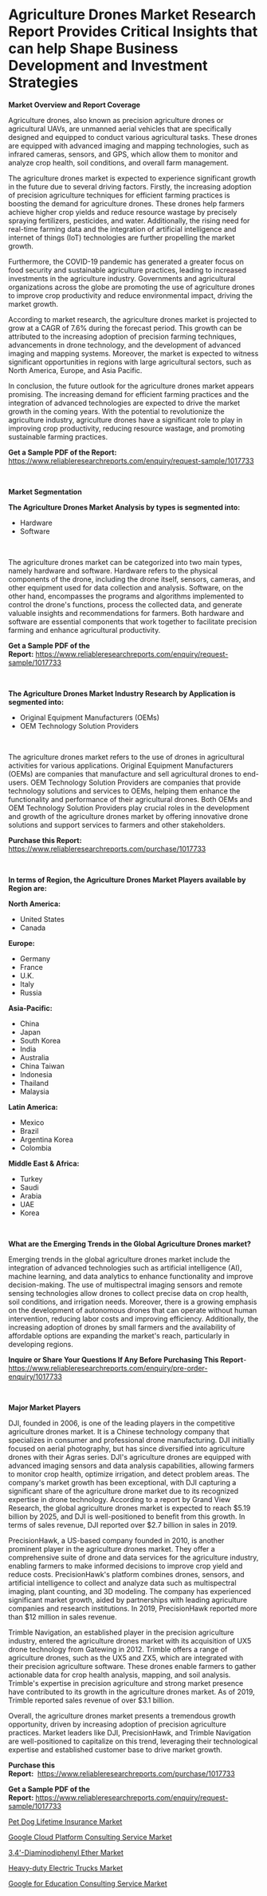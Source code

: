 <p><h1>Agriculture Drones Market Research Report Provides Critical Insights that can help Shape Business Development and Investment Strategies</h1></p><p><strong>Market Overview and Report Coverage</strong></p>
<p><p>Agriculture drones, also known as precision agriculture drones or agricultural UAVs, are unmanned aerial vehicles that are specifically designed and equipped to conduct various agricultural tasks. These drones are equipped with advanced imaging and mapping technologies, such as infrared cameras, sensors, and GPS, which allow them to monitor and analyze crop health, soil conditions, and overall farm management.</p><p>The agriculture drones market is expected to experience significant growth in the future due to several driving factors. Firstly, the increasing adoption of precision agriculture techniques for efficient farming practices is boosting the demand for agriculture drones. These drones help farmers achieve higher crop yields and reduce resource wastage by precisely spraying fertilizers, pesticides, and water. Additionally, the rising need for real-time farming data and the integration of artificial intelligence and internet of things (IoT) technologies are further propelling the market growth.</p><p>Furthermore, the COVID-19 pandemic has generated a greater focus on food security and sustainable agriculture practices, leading to increased investments in the agriculture industry. Governments and agricultural organizations across the globe are promoting the use of agriculture drones to improve crop productivity and reduce environmental impact, driving the market growth.</p><p>According to market research, the agriculture drones market is projected to grow at a CAGR of 7.6% during the forecast period. This growth can be attributed to the increasing adoption of precision farming techniques, advancements in drone technology, and the development of advanced imaging and mapping systems. Moreover, the market is expected to witness significant opportunities in regions with large agricultural sectors, such as North America, Europe, and Asia Pacific.</p><p>In conclusion, the future outlook for the agriculture drones market appears promising. The increasing demand for efficient farming practices and the integration of advanced technologies are expected to drive the market growth in the coming years. With the potential to revolutionize the agriculture industry, agriculture drones have a significant role to play in improving crop productivity, reducing resource wastage, and promoting sustainable farming practices.</p></p>
<p><strong>Get a Sample PDF of the Report:</strong> <a href="https://www.reliableresearchreports.com/enquiry/request-sample/1017733">https://www.reliableresearchreports.com/enquiry/request-sample/1017733</a></p>
<p>&nbsp;</p>
<p><strong>Market Segmentation</strong></p>
<p><strong>The Agriculture Drones Market Analysis by types is segmented into:</strong></p>
<p><ul><li>Hardware</li><li>Software</li></ul></p>
<p>&nbsp;</p>
<p><p>The agriculture drones market can be categorized into two main types, namely hardware and software. Hardware refers to the physical components of the drone, including the drone itself, sensors, cameras, and other equipment used for data collection and analysis. Software, on the other hand, encompasses the programs and algorithms implemented to control the drone's functions, process the collected data, and generate valuable insights and recommendations for farmers. Both hardware and software are essential components that work together to facilitate precision farming and enhance agricultural productivity.</p></p>
<p><strong>Get a Sample PDF of the Report:</strong>&nbsp;<a href="https://www.reliableresearchreports.com/enquiry/request-sample/1017733">https://www.reliableresearchreports.com/enquiry/request-sample/1017733</a></p>
<p>&nbsp;</p>
<p><strong>The Agriculture Drones Market Industry Research by Application is segmented into:</strong></p>
<p><ul><li>Original Equipment Manufacturers (OEMs)</li><li>OEM Technology Solution Providers</li></ul></p>
<p>&nbsp;</p>
<p><p>The agriculture drones market refers to the use of drones in agricultural activities for various applications. Original Equipment Manufacturers (OEMs) are companies that manufacture and sell agricultural drones to end-users. OEM Technology Solution Providers are companies that provide technology solutions and services to OEMs, helping them enhance the functionality and performance of their agricultural drones. Both OEMs and OEM Technology Solution Providers play crucial roles in the development and growth of the agriculture drones market by offering innovative drone solutions and support services to farmers and other stakeholders.</p></p>
<p><strong>Purchase this Report:</strong>&nbsp; <a href="https://www.reliableresearchreports.com/purchase/1017733">https://www.reliableresearchreports.com/purchase/1017733</a></p>
<p>&nbsp;</p>
<p><strong>In terms of Region, the Agriculture Drones Market Players available by Region are:</strong></p>
<p>
    <p> <strong> North America: </strong>
        <ul>
            <li>United States</li>
            <li>Canada</li>
        </ul>
        </p> 
    <p> <strong> Europe: </strong>
        <ul>
            <li>Germany</li>
            <li>France</li>
            <li>U.K.</li>
            <li>Italy</li>
            <li>Russia</li>
        </ul>
        </p> 
    <p> <strong> Asia-Pacific: </strong>
        <ul>
            <li>China</li>
            <li>Japan</li>
            <li>South Korea</li>
            <li>India</li>
            <li>Australia</li>
            <li>China Taiwan</li>
            <li>Indonesia</li>
            <li>Thailand</li>
            <li>Malaysia</li>
        </ul>
        </p> 
    <p> <strong> Latin America: </strong>
        <ul>
            <li>Mexico</li>
            <li>Brazil</li>
            <li>Argentina Korea</li>
            <li>Colombia</li>
        </ul>
        </p> 
    <p> <strong> Middle East & Africa: </strong>
        <ul>
            <li>Turkey</li>
            <li>Saudi</li>
            <li>Arabia</li>
            <li>UAE</li>
            <li>Korea</li>
        </ul>
    </p>
    </p>
<p>&nbsp;</p>
<p><strong>What are the Emerging Trends in the Global Agriculture Drones market?</strong></p>
<p><p>Emerging trends in the global agriculture drones market include the integration of advanced technologies such as artificial intelligence (AI), machine learning, and data analytics to enhance functionality and improve decision-making. The use of multispectral imaging sensors and remote sensing technologies allow drones to collect precise data on crop health, soil conditions, and irrigation needs. Moreover, there is a growing emphasis on the development of autonomous drones that can operate without human intervention, reducing labor costs and improving efficiency. Additionally, the increasing adoption of drones by small farmers and the availability of affordable options are expanding the market's reach, particularly in developing regions.</p></p>
<p><strong>Inquire or Share Your Questions If Any Before Purchasing This Report</strong>- <a href="https://www.reliableresearchreports.com/enquiry/pre-order-enquiry/1017733">https://www.reliableresearchreports.com/enquiry/pre-order-enquiry/1017733</a></p>
<p>&nbsp;</p>
<p><strong>Major Market Players</strong></p>
<p><p>DJI, founded in 2006, is one of the leading players in the competitive agriculture drones market. It is a Chinese technology company that specializes in consumer and professional drone manufacturing. DJI initially focused on aerial photography, but has since diversified into agriculture drones with their Agras series. DJI's agriculture drones are equipped with advanced imaging sensors and data analysis capabilities, allowing farmers to monitor crop health, optimize irrigation, and detect problem areas. The company's market growth has been exceptional, with DJI capturing a significant share of the agriculture drone market due to its recognized expertise in drone technology. According to a report by Grand View Research, the global agriculture drones market is expected to reach $5.19 billion by 2025, and DJI is well-positioned to benefit from this growth. In terms of sales revenue, DJI reported over $2.7 billion in sales in 2019.</p><p>PrecisionHawk, a US-based company founded in 2010, is another prominent player in the agriculture drones market. They offer a comprehensive suite of drone and data services for the agriculture industry, enabling farmers to make informed decisions to improve crop yield and reduce costs. PrecisionHawk's platform combines drones, sensors, and artificial intelligence to collect and analyze data such as multispectral imaging, plant counting, and 3D modeling. The company has experienced significant market growth, aided by partnerships with leading agriculture companies and research institutions. In 2019, PrecisionHawk reported more than $12 million in sales revenue.</p><p>Trimble Navigation, an established player in the precision agriculture industry, entered the agriculture drones market with its acquisition of UX5 drone technology from Gatewing in 2012. Trimble offers a range of agriculture drones, such as the UX5 and ZX5, which are integrated with their precision agriculture software. These drones enable farmers to gather actionable data for crop health analysis, mapping, and soil analysis. Trimble's expertise in precision agriculture and strong market presence have contributed to its growth in the agriculture drones market. As of 2019, Trimble reported sales revenue of over $3.1 billion.</p><p>Overall, the agriculture drones market presents a tremendous growth opportunity, driven by increasing adoption of precision agriculture practices. Market leaders like DJI, PrecisionHawk, and Trimble Navigation are well-positioned to capitalize on this trend, leveraging their technological expertise and established customer base to drive market growth.</p></p>
<p><strong>Purchase this Report:</strong>&nbsp;&nbsp;<a href="https://www.reliableresearchreports.com/purchase/1017733">https://www.reliableresearchreports.com/purchase/1017733</a></p>
<p></p>
<p><strong>Get a Sample PDF of the Report:</strong>&nbsp;<a href="https://www.reliableresearchreports.com/enquiry/request-sample/1017733">https://www.reliableresearchreports.com/enquiry/request-sample/1017733</a></p>
<p><p><a href="https://medium.com/@shubham99912151/pet-dog-lifetime-insurance-market-focuses-on-market-share-size-and-projected-forecast-till-2030-8458bf31f57d">Pet Dog Lifetime Insurance Market</a></p><p><a href="https://www.linkedin.com/pulse/google-cloud-platform-consulting-service-market-size-share/">Google Cloud Platform Consulting ​Service Market</a></p><p><a href="https://www.linkedin.com/pulse/34-diaminodiphenyl-ether-market-challenges-opportunities/">3,4'-Diaminodiphenyl Ether Market</a></p><p><a href="https://medium.com/@primeyash92/heavy-duty-electric-trucks-market-share-evolution-and-market-growth-trends-2023-2030-8246f7a47d07">Heavy-duty Electric Trucks Market</a></p><p><a href="https://www.linkedin.com/pulse/google-education-consulting-service-market-research-report/">Google for Education Consulting ​Service Market</a></p></p>